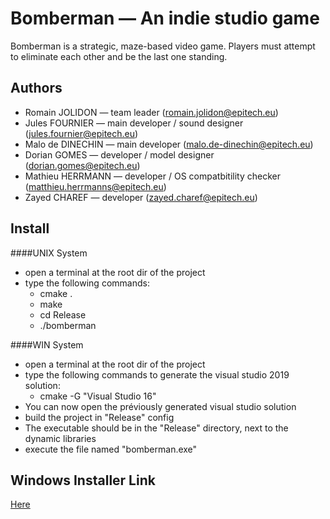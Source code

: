 # Bomberman — An indie studio game

Bomberman  is a strategic, maze-based video game.
Players must attempt to eliminate each other and be the last one standing.
## Authors

  - Romain JOLIDON — team leader (romain.jolidon@epitech.eu)
  - Jules FOURNIER — main developer / sound designer (jules.fournier@epitech.eu)
  - Malo de DINECHIN — main developer (malo.de-dinechin@epitech.eu)
  - Dorian GOMES — developer / model designer (dorian.gomes@epitech.eu)
  - Mathieu HERRMANN — developer / OS compatbitility checker (matthieu.herrmanns@epitech.eu)
  - Zayed CHAREF — developer (zayed.charef@epitech.eu)

## Install

####UNIX System
- open a terminal at the root dir of the project
- type the following commands:
  - cmake .
  - make
  - cd Release
  - ./bomberman
  
####WIN System
- open a terminal at the root dir of the project
- type the following commands to generate the visual studio 2019 solution:
  - cmake -G "Visual Studio 16"
- You can now open the préviously generated visual studio solution
- build the project in "Release" config
- The executable should be in the "Release" directory, next to the dynamic libraries
- execute the file named "bomberman.exe"


## Windows Installer Link
[Here](https://drive.google.com/drive/folders/1u4h2r4ocqqGoe7HkyG1RPOXgIwAYLIq5?usp=sharing)